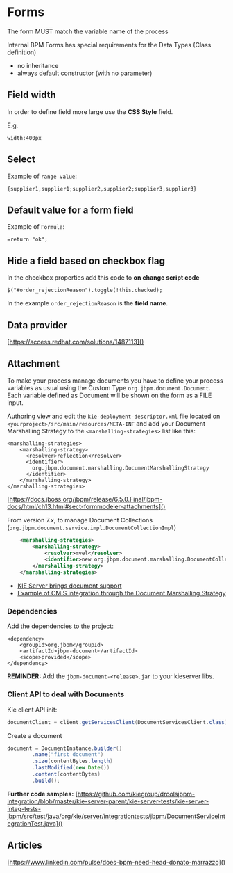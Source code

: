 # Forms

The form MUST match the variable name of the process

Internal BPM Forms has special requirements for the Data Types (Class definition) 

 - no inheritance
 - always default constructor (with no parameter)

## Field width

In order to define field more large use the **CSS Style** field.

E.g.

    width:400px


## Select

Example of `range value`:

    {supplier1,supplier1;supplier2,supplier2;supplier3,supplier3}
    

## Default value for a form field

Example of `Formula`:

    =return "ok";

## Hide a field based on checkbox flag

In the checkbox properties add this code to **on change script code**

    $("#order_rejectionReason").toggle(!this.checked);

In the example `order_rejectionReason` is the **field name**.

## Data provider

[https://access.redhat.com/solutions/1487113]()

## Attachment

To make your process manage documents you have to define your process variables as usual using the Custom Type `org.jbpm.document.Document`. Each variable defined as Document will be shown on the form as a FILE input.
    
Authoring view and edit the `kie-deployment-descriptor.xml` file located on `<yourproject>/src/main/resources/META-INF` and add your Document Marshalling Strategy to the `<marshalling-strategies>` list like this:

    <marshalling-strategies>
        <marshalling-strategy>
          <resolver>reflection</resolver>
          <identifier>
            org.jbpm.document.marshalling.DocumentMarshallingStrategy
          </identifier>
        </marshalling-strategy>
    </marshalling-strategies>

[https://docs.jboss.org/jbpm/release/6.5.0.Final/jbpm-docs/html/ch13.html#sect-formmodeler-attachments]()

From version 7.x, to manage Document Collections (`org.jbpm.document.service.impl.DocumentCollectionImpl`)

```xml
    <marshalling-strategies>
        <marshalling-strategy>
            <resolver>mvel</resolver>
            <identifier>new org.jbpm.document.marshalling.DocumentCollectionImplMarshallingStrategy(new org.jbpm.document.marshalling.DocumentMarshallingStrategy())</identifier>
        </marshalling-strategy>
    </marshalling-strategies>
```

- [KIE Server brings document support](http://mswiderski.blogspot.com/2016/08/kie-server-jbpm-extension-brings.html)
- [Example of CMIS integration through the Document Marshalling Strategy](https://github.com/mswiderski/jbpm-examples/tree/master/jbpm-open-cmis)

### Dependencies

Add the dependencies to the project:

    <dependency>
    	<groupId>org.jbpm</groupId>
    	<artifactId>jbpm-document</artifactId>
    	<scope>provided</scope>
    </dependency>

**REMINDER:** Add the `jbpm-document-<release>.jar` to your kieserver libs.

### Client API to deal with Documents

Kie client API init:

```java
documentClient = client.getServicesClient(DocumentServicesClient.class);
```

Create a document

```java
document = DocumentInstance.builder()
        .name("first document")
        .size(contentBytes.length)
        .lastModified(new Date())
        .content(contentBytes)
        .build();
```

**Further code samples:** [https://github.com/kiegroup/droolsjbpm-integration/blob/master/kie-server-parent/kie-server-tests/kie-server-integ-tests-jbpm/src/test/java/org/kie/server/integrationtests/jbpm/DocumentServiceIntegrationTest.java]()

## Articles

[https://www.linkedin.com/pulse/does-bpm-need-head-donato-marrazzo]()


